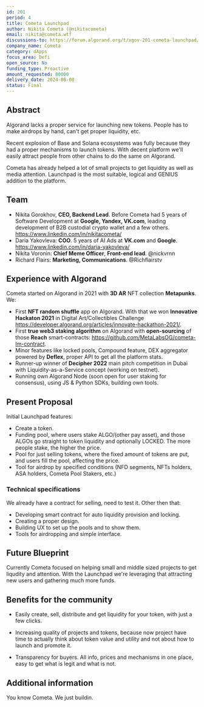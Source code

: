 ```yaml
---
id: 201
period: 4
title: Cometa Launchpad
author: Nikita Cometa (@nikitacometa)
email: nikita@cometa.wtf
discussions-to: https://forum.algorand.org/t/xgov-201-cometa-launchpad/
company_name: Cometa
category: dApps
focus_area: Defi
open_source: No
funding_type: Proactive
amount_requested: 80000
delivery_date: 2024-08-08
status: Final
---
```


## Abstract

Algorand lacks a proper service for launching new tokens. People has to make airdrops by hand, can't get proper liquidity, etc. 

Recent explosion of Base and Solana ecosystems was fully because they had a proper mechanisms to launch tokens. With decent platform we'll easily attract people from other chains to do the same on Algorand.

Cometa has already helped a lot of small projects to get liquidity as well as media attention. Launchpad is the most suitable, logical and GENIUS addition to the platform.
## Team

- Nikita Gorokhov, <b>CEO, Backend Lead</b>.
Before Cometa had 5 years of Software Development at <b>Google, Yandex, VK.com</b>, leading development of B2B custodial crypto wallet and a few others.
https://www.linkedin.com/in/nikitacometa/
- Daria Yakovleva: <b>COO</b>. 5 years of AI Ads at <b>VK.com</b> and <b>Google</b>. 
https://www.linkedin.com/in/daria-yakovleva/
- Nikita Voronin: <b>Chief Meme Officer</b>, <b>Front-end lead</b>. @nickvrnn
- Richard Flairs: <b>Marketing, Communications</b>. @Richflairstv

## Experience with Algorand

Cometa started on Algorand in 2021 with <b>3D AR</b> NFT collection <b>Metapunks</b>. We:
* First <b>NFT random shuffle</b> app on Algorand. With that we won <b>Innovative Hackaton 2021</b> in Digital Art/Collectibles Challenge https://developer.algorand.org/articles/innovate-hackathon-2021/.
* First <b>true web3 staking algorithm</b> on Algorand with <b>open-sourcing</b> of those <b>Reach</b> smart-contracts: https://github.com/MetaLabsOG/cometa-lm-contract.
* Minor features like locked pools, Compound feature, DEX aggregator powered by <b>Deflex</b>, proper API to get all the platform stats.
* Runner-up winner of <b>Decipher 2022</b> main pitch competition in Dubai with Liquidity-as-a-Service concept (working on testnet).
* Running own Algorand Node (soon open for user staking for consensus), using JS & Python SDKs, building own tools.

## Present Proposal

Initial Launchpad features:
- Create a token.
- Funding pool, where users stake ALGO/(other pay asset), and those ALGOs go straight to token liquidity and optionally LOCKED. The more people stake, the higher the price. 
- Pool for just selling tokens, where the fixed amount of tokens are put, and users fill the pool, affecting the price.
- Tool for airdrop by specified conditions (NFD segments, NFTs holders, ASA holders, Cometa Pool Stakers, etc.)

### Technical specifications

We already have a contract for selling, need to test it. Other then that:
- Developing smart contract for auto liquidity provision and locking.
- Creating a proper design.
- Building UX to set up the pools and to show them.
- Tools for airdropping and simple interface.

## Future Blueprint

Currently Cometa focused on helping small and middle sized projects to get liqudity and attention. With the Launchpad we're leveraging that attracting new users and gathering much more funds.

## Benefits for the community

- Easily create, sell, distribute and get liquidity for your token, with just a few clicks.

- Increasing quality of projects and tokens, because now project have time to actually think about token value and utility and not about how to launch and promote it.

- Transparency for buyers. All info, prices and mechanisms in one place, easy to get what is legit and what is not.

## Additional information

You know Cometa. We just buildin.

